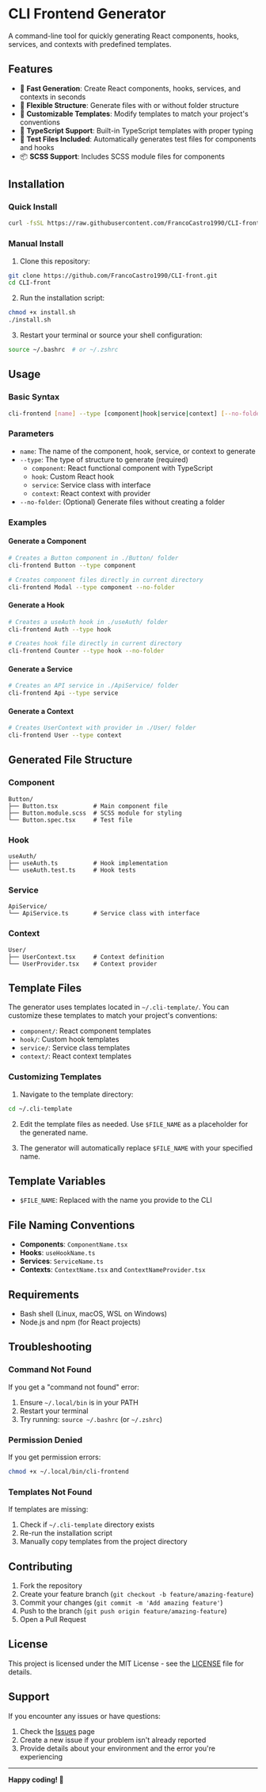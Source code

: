 # CLI Frontend Generator

A command-line tool for quickly generating React components, hooks, services, and contexts with predefined templates.

## Features

- 🚀 **Fast Generation**: Create React components, hooks, services, and contexts in seconds
- 📁 **Flexible Structure**: Generate files with or without folder structure
- 🎨 **Customizable Templates**: Modify templates to match your project's conventions
- 🔧 **TypeScript Support**: Built-in TypeScript templates with proper typing
- 🧪 **Test Files Included**: Automatically generates test files for components and hooks
- 📦 **SCSS Support**: Includes SCSS module files for components

## Installation

### Quick Install

```bash
curl -fsSL https://raw.githubusercontent.com/FrancoCastro1990/CLI-front/refs/heads/main/install.sh | bash
```

### Manual Install

1. Clone this repository:
```bash
git clone https://github.com/FrancoCastro1990/CLI-front.git
cd CLI-front
```

2. Run the installation script:
```bash
chmod +x install.sh
./install.sh
```

3. Restart your terminal or source your shell configuration:
```bash
source ~/.bashrc  # or ~/.zshrc
```

## Usage

### Basic Syntax

```bash
cli-frontend [name] --type [component|hook|service|context] [--no-folder]
```

### Parameters

- `name`: The name of the component, hook, service, or context to generate
- `--type`: The type of structure to generate (required)
  - `component`: React functional component with TypeScript
  - `hook`: Custom React hook
  - `service`: Service class with interface
  - `context`: React context with provider
- `--no-folder`: (Optional) Generate files without creating a folder

### Examples

#### Generate a Component
```bash
# Creates a Button component in ./Button/ folder
cli-frontend Button --type component

# Creates component files directly in current directory
cli-frontend Modal --type component --no-folder
```

#### Generate a Hook
```bash
# Creates a useAuth hook in ./useAuth/ folder
cli-frontend Auth --type hook

# Creates hook file directly in current directory
cli-frontend Counter --type hook --no-folder
```

#### Generate a Service
```bash
# Creates an API service in ./ApiService/ folder
cli-frontend Api --type service
```

#### Generate a Context
```bash
# Creates UserContext with provider in ./User/ folder
cli-frontend User --type context
```

## Generated File Structure

### Component
```
Button/
├── Button.tsx          # Main component file
├── Button.module.scss  # SCSS module for styling
└── Button.spec.tsx     # Test file
```

### Hook
```
useAuth/
├── useAuth.ts          # Hook implementation
└── useAuth.test.ts     # Hook tests
```

### Service
```
ApiService/
└── ApiService.ts       # Service class with interface
```

### Context
```
User/
├── UserContext.tsx     # Context definition
└── UserProvider.tsx    # Context provider
```

## Template Files

The generator uses templates located in `~/.cli-template/`. You can customize these templates to match your project's conventions:

- `component/`: React component templates
- `hook/`: Custom hook templates  
- `service/`: Service class templates
- `context/`: React context templates

### Customizing Templates

1. Navigate to the template directory:
```bash
cd ~/.cli-template
```

2. Edit the template files as needed. Use `$FILE_NAME` as a placeholder for the generated name.

3. The generator will automatically replace `$FILE_NAME` with your specified name.

## Template Variables

- `$FILE_NAME`: Replaced with the name you provide to the CLI

## File Naming Conventions

- **Components**: `ComponentName.tsx`
- **Hooks**: `useHookName.ts`  
- **Services**: `ServiceName.ts`
- **Contexts**: `ContextName.tsx` and `ContextNameProvider.tsx`

## Requirements

- Bash shell (Linux, macOS, WSL on Windows)
- Node.js and npm (for React projects)

## Troubleshooting

### Command Not Found
If you get a "command not found" error:
1. Ensure `~/.local/bin` is in your PATH
2. Restart your terminal
3. Try running: `source ~/.bashrc` (or `~/.zshrc`)

### Permission Denied
If you get permission errors:
```bash
chmod +x ~/.local/bin/cli-frontend
```

### Templates Not Found
If templates are missing:
1. Check if `~/.cli-template` directory exists
2. Re-run the installation script
3. Manually copy templates from the project directory

## Contributing

1. Fork the repository
2. Create your feature branch (`git checkout -b feature/amazing-feature`)
3. Commit your changes (`git commit -m 'Add amazing feature'`)
4. Push to the branch (`git push origin feature/amazing-feature`)
5. Open a Pull Request

## License

This project is licensed under the MIT License - see the [LICENSE](LICENSE) file for details.

## Support

If you encounter any issues or have questions:

1. Check the [Issues](https://github.com/FrancoCastro1990/CLI-front.git/issues) page
2. Create a new issue if your problem isn't already reported
3. Provide details about your environment and the error you're experiencing

---

**Happy coding! 🚀**